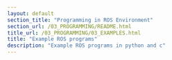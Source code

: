```yaml
---
layout: default
section_title: "Programming in ROS Environment"
section_url: /03_PROGRAMMING/README.html
title_url: /03_PROGRAMMING/03_EXAMPLES.html
title: "Example ROS programs"
description: "Example ROS programs in python and c"
---
```

